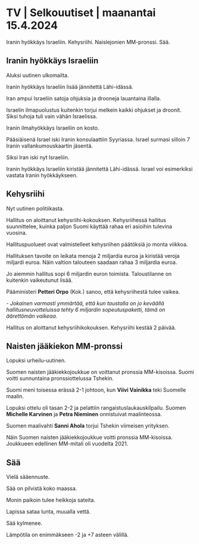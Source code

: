 # TV \| Selkouutiset \| maanantai 15.4.2024

Iranin hyökkäys Israeliin. Kehysriihi. Naislejonien MM-pronssi. Sää.

## Iranin hyökkäys Israeliin

Aluksi uutinen ulkomailta.

Iranin hyökkäys Israeliin lisää jännitettä Lähi-idässä.

Iran ampui Israeliin satoja ohjuksia ja drooneja lauantaina illalla.

Israelin ilmapuolustus kuitenkin torjui melkein kaikki ohjukset ja droonit. Siksi tuhoja tuli vain vähän Israelissa.

Iranin ilmahyökkäys Israeliin on kosto.

Pääsiäisenä Israel iski Iranin konsulaattiin Syyriassa. Israel surmasi silloin 7 Iranin vallankumouskaartin jäsentä.

Siksi Iran iski nyt Israeliin.

Iranin hyökkäys Israeliin kiristää jännitettä Lähi-idässä. Israel voi esimerkiksi vastata Iranin hyökkäykseen.

## Kehysriihi

Nyt uutinen politiikasta.

Hallitus on aloittanut kehysriihi-kokouksen. Kehysriihessä hallitus suunnittelee, kuinka paljon Suomi käyttää rahaa eri asioihin tulevina vuosina.

Hallituspuolueet ovat valmistelleet kehysriihen päätöksiä jo monta viikkoa.

Hallituksen tavoite on leikata menoja 2 miljardia euroa ja kiristää veroja miljardi euroa. Näin valtion talouteen saadaan rahaa 3 miljardia euroa.

Jo aiemmin hallitus sopi 6 miljardin euron toimista. Taloustilanne on kuitenkin vaikeutunut lisää.

Pääministeri **Petteri Orpo** (Kok.) sanoo, että kehysriihestä tulee vaikea.

*- Jokainen varmasti ymmärtää, että kun taustalla on jo keväällä hallitusneuvotteluissa tehty 6 miljardin* *sopeutuspaketti, tämä on äärettömän vaikeaa.*

Hallitus on aloittanut kehysriihikokouksen. Kehysriihi kestää 2 päivää.

## Naisten jääkiekon MM-pronssi

Lopuksi urheilu-uutinen.

Suomen naisten jääkiekkojoukkue on voittanut pronssia MM-kisoissa. Suomi voitti sunnuntaina pronssiottelussa Tshekin.

Suomi meni toisessa erässä 2-1 johtoon, kun **Viivi Vainikka** teki Suomelle maalin.

Lopuksi ottelu oli tasan 2-2 ja pelattiin rangaistuslaukauskilpailu. Suomen **Michelle Karvinen** ja **Petra Nieminen** onnistuivat maalinteossa.

Suomen maalivahti **Sanni Ahola** torjui Tshekin viimeisen yrityksen.

Näin Suomen naisten jääkiekkojoukkue voitti pronssia MM-kisoissa. Joukkueen edellinen MM-mitali oli vuodelta 2021.

## Sää

Vielä sääennuste.

Sää on pilvistä koko maassa.

Monin paikoin tulee heikkoja sateita.

Lapissa sataa lunta, muualla vettä.

Sää kylmenee.

Lämpötila on enimmäkseen -2 ja +7 asteen välillä.

